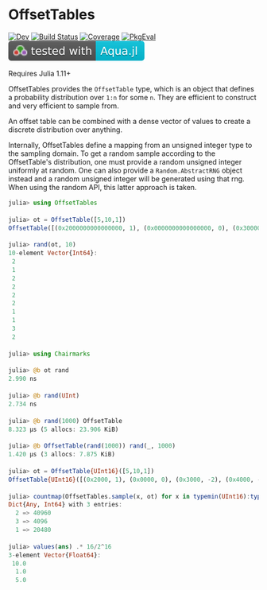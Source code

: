 # OffsetTables

<!-- [![Stable](https://img.shields.io/badge/docs-stable-blue.svg)](https://LilithHafner.github.io/OffsetTables.jl/stable/) -->
[![Dev](https://img.shields.io/badge/docs-dev-blue.svg)](https://offsettables.lilithhafner.com/dev)
[![Build Status](https://github.com/LilithHafner/OffsetTables.jl/actions/workflows/CI.yml/badge.svg?branch=main)](https://github.com/LilithHafner/OffsetTables.jl/actions/workflows/CI.yml?query=branch%3Amain)
[![Coverage](https://codecov.io/gh/LilithHafner/OffsetTables.jl/branch/main/graph/badge.svg)](https://codecov.io/gh/LilithHafner/OffsetTables.jl)
[![PkgEval](https://JuliaCI.github.io/NanosoldierReports/pkgeval_badges/O/OffsetTables.svg)](https://JuliaCI.github.io/NanosoldierReports/pkgeval_badges/O/OffsetTables.html)
[![Aqua](https://raw.githubusercontent.com/JuliaTesting/Aqua.jl/master/badge.svg)](https://github.com/JuliaTesting/Aqua.jl)

Requires Julia 1.11+

OffsetTables provides the `OffsetTable` type, which is an object that defines a probability
distribution over `1:n` for some `n`. They are efficient to construct and very efficient to
sample from.

An offset table can be combined with a dense vector of values to create a discrete
distribution over anything.

Internally, OffsetTables define a mapping from an unsigned integer type to the sampling
domain. To get a random sample according to the OffsetTable's distribution, one must provide
a random unsigned integer uniformly at random. One can also provide a `Random.AbstractRNG`
object instead and a random unsigned integer will be generated using that rng. When using
the random API, this latter approach is taken.

```julia
julia> using OffsetTables

julia> ot = OffsetTable([5,10,1])
OffsetTable([(0x2000000000000000, 1), (0x0000000000000000, 0), (0x3000000000000000, -2), (0x4000000000000000, -2)])

julia> rand(ot, 10)
10-element Vector{Int64}:
 2
 1
 2
 2
 2
 2
 1
 1
 3
 2

julia> using Chairmarks

julia> @b ot rand
2.990 ns

julia> @b rand(UInt)
2.734 ns

julia> @b rand(1000) OffsetTable
8.323 μs (5 allocs: 23.906 KiB)

julia> @b OffsetTable(rand(1000)) rand(_, 1000)
1.420 μs (3 allocs: 7.875 KiB)

julia> ot = OffsetTable{UInt16}([5,10,1])
OffsetTable{UInt16}([(0x2000, 1), (0x0000, 0), (0x3000, -2), (0x4000, -2)])

julia> countmap(OffsetTables.sample(x, ot) for x in typemin(UInt16):typemax(UInt16))
Dict{Any, Int64} with 3 entries:
  2 => 40960
  3 => 4096
  1 => 20480

julia> values(ans) .* 16/2^16
3-element Vector{Float64}:
 10.0
  1.0
  5.0
```